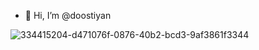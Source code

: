 - 👋 Hi, I’m @doostiyan


![334415204-d471076f-0876-40b2-bcd3-9af3861f3344](https://github.com/user-attachments/assets/7ed78a74-870a-4b32-81e2-34c22072735e)
